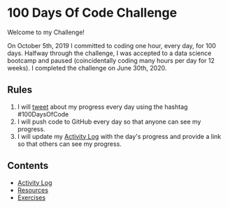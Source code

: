 # 100 Days Of Code Challenge
Welcome to my Challenge!

On October 5th, 2019 I committed to coding one hour, every day, for 100 days. Halfway through the challenge, I was accepted to a data science bootcamp and paused (coincidentally coding many hours per day for 12 weeks). I completed the challenge on June 30th, 2020.

## Rules
1. I will [tweet](https://twitter.com/taIuIIa) about my progress every day using the hashtag #100DaysOfCode
2. I will push code to GitHub every day so that anyone can see my progress.
3. I will update my [Activity Log](log.md) with the day's progress and provide a link so that others can see my progress.

## Contents
* [Activity Log](log.md)
* [Resources](resources.md)
* [Exercises](https://github.com/jessicarose00/100-days-of-code/tree/master/Exercises)